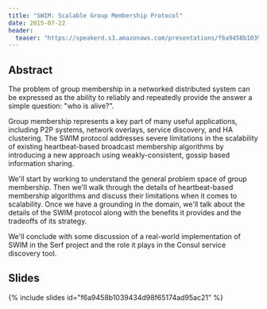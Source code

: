 ```yaml
---
title: "SWIM: Scalable Group Membership Protocol"
date: 2015-07-22
header: 
  teaser: "https://speakerd.s3.amazonaws.com/presentations/f6a9458b1039434d98f65174ad95ac21/preview_slide_0.jpg"
---
```


## Abstract

The problem of group membership in a networked distributed system can be expressed as the ability to reliably and repeatedly provide the answer a simple question: "who is alive?".

Group membership represents a key part of many useful applications, including P2P systems, network overlays, service discovery, and HA clustering. The SWIM protocol addresses severe limitations in the scalability of existing heartbeat-based broadcast membership algorithms by introducing a new approach using weakly-consistent, gossip based information sharing.

We'll start by working to understand the general problem space of group membership. Then we'll walk through the details of heartbeat-based membership algorithms and discuss their limitations when it comes to scalability. Once we have a grounding in the domain, we'll talk about the details of the SWIM protocol along with the benefits it provides and the tradeoffs of its strategy.

We'll conclude with some discussion of a real-world implementation of SWIM in the Serf project and the role it plays in the Consul service discovery tool.

## Slides

{% include slides id="f6a9458b1039434d98f65174ad95ac21" %}
